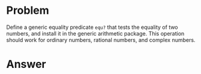 # Problem

Define a generic equality predicate `equ?` that tests the equality of two numbers, and install it in the generic arithmetic package. This operation should work for ordinary numbers, rational numbers, and complex numbers.

# Answer
